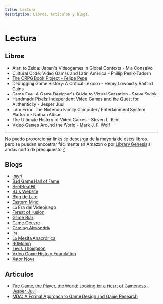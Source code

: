 ```yaml
---
title: Lectura
description: Libros, articulos y blogs.
---
```

# Lectura
  

## Libros
- Atari to Zelda: Japan's Videogames in Global Contexts - Mia Consalvo
- Cultural Code: Video Games and Latin America - Phillip Penix-Tadsen 
- [The CRPG Book Project - Felipe Pepe](https://crpgbook.wordpress.com/)
- Debugging Game History: A Critical Lexicon -  Henry Lowood y Raiford Guins
- Game Feel: A Game Designer's Guide to Virtual Sensation - Steve Swink 
- Handmade Pixels: Independent Video Games and the Quest for Authenticity - Jesper Juul
- I Am Error: The Nintendo Family Computer / Entertainment System Platform - Nathan Altice
- The Ultimate History of Video Games - Steven L. Kent
- Video Games Around the World - Mark J. P. Wolf 


- - -
No puedo proporcionar links de descarga de la mayoría de estos libros, pero se
pueden encontrar fácilmente en Amazon o por
[Library Genesis](https://www.libgen.tw/) si andas corto de presupuesto ;)

## Blogs

- [.myri](https://imaginarysong.medium.com/)
- [Bad Game Hall of Fame](https://www.badgamehalloffame.com/)
- [BeetBeatBit](https://beetbeatbit.blogspot.com/)
- [BJ's Website](https://beedge.neocities.org/)
- [Blog de Loto](https://lablogdeloto.wordpress.com/)
- [Eastern Mind](https://easternmind.tumblr.com/)
- [La Era del Videojuego](https://laeradelvideojuego.wordpress.com/)
- [Forest of Ilusion](https://forestillusion.com/)
- [Game Bias](https://gamebias.wordpress.com/)
- [Game Oeuvre](https://gameoeuvre.org/)
- [Gaming Alexandria](https://www.gamingalexandria.com/)
- [Ira](https://yosoyira.medium.com/)
- [La Mesita Anacrónica](https://mesitaluder.blogspot.com/)
- [ROMchip](https://romchip.org/index.php/romchip-journal/index)
- [Tevis Thompson](http://tevisthompson.com/)
- [Video Game History Foundation](https://gamehistory.org/blog/)
- [Xator Nova](https://xatornova.blogspot.com/)



## Articulos

- [The Game, the Player, the World: Looking for a Heart of Gameness - Jesper Juul](https://www.jesperjuul.net/text/gameplayerworld/)
- [MDA: A Formal Approach to Game Design and Game Research](https://users.cs.northwestern.edu/~hunicke/MDA.pdf)

